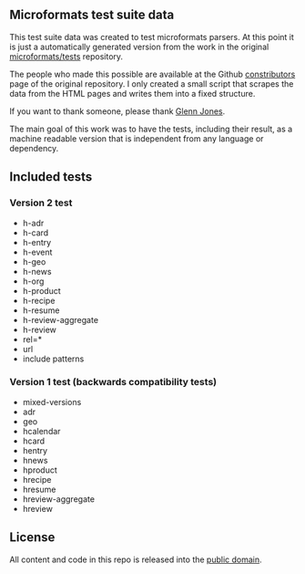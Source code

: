 ## Microformats test suite data

This test suite data was created to test microformats parsers. 
At this point it is just a automatically generated version from the work in the
original [microformats/tests](https://github.com/microformats/tests/) repository.

The people who made this possible are available at the Github 
[constributors](https://github.com/microformats/tests/graphs/contributors) 
page of the original repository. I only created a small script that scrapes 
the data from the HTML pages and writes them into a fixed structure.

If you want to thank someone, please thank [Glenn Jones](http://glennjones.net).

The main goal of this work was to have the tests, including their result, as a 
machine readable version that is independent from any language or dependency.

## Included tests
### Version 2 test 
* h-adr
* h-card
* h-entry
* h-event
* h-geo
* h-news
* h-org
* h-product
* h-recipe
* h-resume
* h-review-aggregate
* h-review
* rel=*
* url
* include patterns

### Version 1 test (backwards compatibility tests) 
* mixed-versions
* adr
* geo
* hcalendar
* hcard
* hentry
* hnews
* hproduct
* hrecipe
* hresume
* hreview-aggregate
* hreview

## License
All content and code in this repo is released into the [public domain](http://en.wikipedia.org/wiki/public_domain).